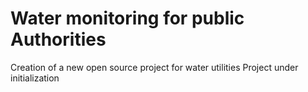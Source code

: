 # Water monitoring for public Authorities

Creation of a new open source project for water utilities
Project under initialization
